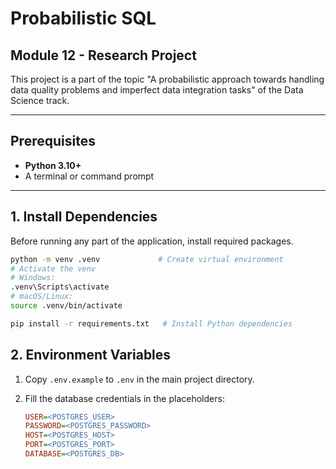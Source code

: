 # Probabilistic SQL 

## Module 12 - Research Project

This project is a part of the topic "A probabilistic approach towards handling data quality problems and imperfect data integration tasks" of the Data Science track.

---

## Prerequisites

- **Python 3.10+**
- A terminal or command prompt

---

## 1. Install Dependencies

Before running any part of the application, install required packages.

```bash
python -m venv .venv             # Create virtual environment
# Activate the venv
# Windows:
.venv\Scripts\activate
# macOS/Linux:
source .venv/bin/activate

pip install -r requirements.txt   # Install Python dependencies
```


## 2. Environment Variables

1. Copy `.env.example` to `.env` in the main project directory.
2. Fill the database credentials in the placeholders:

   ```ini
   USER=<POSTGRES_USER>
   PASSWORD=<POSTGRES_PASSWORD>
   HOST=<POSTGRES_HOST>
   PORT=<POSTGRES_PORT>
   DATABASE=<POSTGRES_DB>
   ```